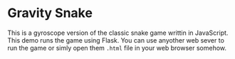 # Gravity Snake

This is a gyroscope version of the classic snake game writtin in JavaScript. This demo runs the game using Flask. You can use anyother web sever to run the game or simly open them `.html` file in your web browser somehow.
